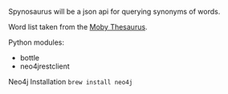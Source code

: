 Spynosaurus will be a json api for querying synonyms of words.

Word list taken from the [Moby Thesaurus](http://www.gutenberg.org/ebooks/3202).


Python modules:
- bottle
- neo4jrestclient


Neo4j Installation
```brew install neo4j```
